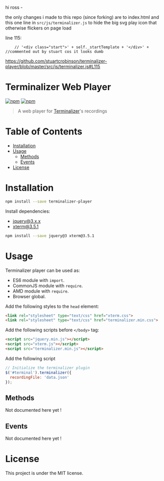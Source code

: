 hi ross -

the only changes i made to this repo (since forking) are to index.html and this one line in `src/js/terminalizer.js` to hide the big svg play icon that otherwise flickers on page load

line 115:

`    // '<div class="start">' + self._startTemplate + '</div>' + //commented out by stuart cos it looks dumb`

https://github.com/stuartcrobinson/terminalizer-player/blob/master/src/js/terminalizer.js#L115




# Terminalizer Web Player

[![npm](https://img.shields.io/npm/v/terminalizer-player.svg)](https://www.npmjs.com/package/terminalizer-player)
[![npm](https://img.shields.io/npm/l/terminalizer-player.svg)](https://github.com/faressoft/terminalizer-player/blob/master/LICENSE)

> A web player for [Terminalizer](https://github.com/faressoft/terminalizer)'s recordings

# Table of Contents

* [Installation](#installation)
* [Usage](#usage)
  * [Methods](#methods)
  * [Events](#events)
* [License](#license)

# Installation

```bash
npm install --save terminalizer-player
```

Install dependencies:

* jquery@3.x.x
* xterm@3.5.1

```bash
npm install --save jquery@3 xterm@3.5.1
```

# Usage

Terminalizer player can be used as:

* ES6 module with `import`.
* CommonJS module with `require`.
* AMD module with `require`.
* Browser global.

Add the following styles to the `head` element:

```html
<link rel="stylesheet" type="text/css" href="xterm.css">
<link rel="stylesheet" type="text/css" href="terminalizer.min.css">
```

Add the following scripts before `</body>` tag:

```html
<script src="jquery.min.js"></script>
<script src="xterm.js"></script>
<script src="terminalizer.min.js"></script>
```

Add the following script

```js
// Initialize the terminalizer plugin
$('#terminal').terminalizer({
  recordingFile: 'data.json'
});
```

## Methods

Not documented here yet !

## Events

Not documented here yet !

# License

This project is under the MIT license.
